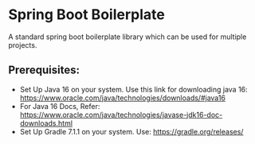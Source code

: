 # Spring Boot Boilerplate
A standard spring boot boilerplate library which can be used for multiple projects.

 ## Prerequisites:
 * Set Up Java 16 on your system. Use this link for downloading java 16: https://www.oracle.com/java/technologies/downloads/#java16
 * For Java 16 Docs, Refer: https://www.oracle.com/java/technologies/javase-jdk16-doc-downloads.html
 * Set Up Gradle 7.1.1 on your system. Use: https://gradle.org/releases/

